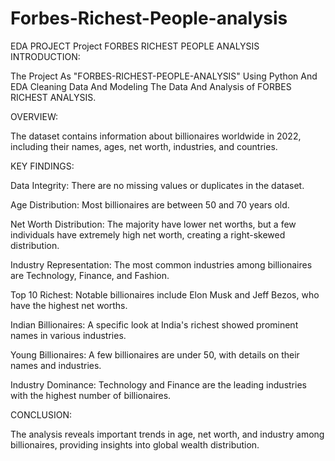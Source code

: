 # Forbes-Richest-People-analysis
EDA PROJECT
Project
                                                 FORBES RICHEST PEOPLE ANALYSIS
INTRODUCTION:

The Project As "FORBES-RICHEST-PEOPLE-ANALYSIS" Using Python And EDA Cleaning Data And Modeling The Data And Analysis of FORBES RICHEST ANALYSIS.

OVERVIEW:

The dataset contains information about billionaires worldwide in 2022, including their names, ages, net worth, industries, and countries.

KEY FINDINGS:

Data Integrity: There are no missing values or duplicates in the dataset.

Age Distribution: Most billionaires are between 50 and 70 years old.

Net Worth Distribution: The majority have lower net worths, but a few individuals have extremely high net worth, creating a right-skewed distribution.

Industry Representation: The most common industries among billionaires are Technology, Finance, and Fashion.

Top 10 Richest: Notable billionaires include Elon Musk and Jeff Bezos, who have the highest net worths.

Indian Billionaires: A specific look at India's richest showed prominent names in various industries.

Young Billionaires: A few billionaires are under 50, with details on their names and industries.

Industry Dominance: Technology and Finance are the leading industries with the highest number of billionaires.

CONCLUSION:

The analysis reveals important trends in age, net worth, and industry among billionaires, providing insights into global wealth distribution.
